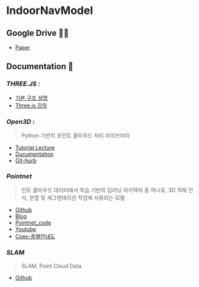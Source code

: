 # IndoorNavModel

## **Google Drive**  🍏🍎 

- [Paper](https://drive.google.com/drive/u/0/folders/1yNfkobCd-HqKHG5RrYeAxwMLXnzWhkgS)


## **Documentation**   🍋

### *THREE.JS :*

- [기본 구조 설명](https://threejs.org/manual/#en/fundamentals)
- [Three.js 강의](https://www.youtube.com/watch?v=_PqQLvFa_Vw&list=PLkbzizJk4Ae9hHI_YUD3fRv8xLfS3jGEW&index=1)

### *Open3D :*
> Python 기반의 포인트 클라우드 처리 라이브러리
- [Tutorial Lecture](https://www.youtube.com/watch?v=zF3MreN1w6c&list=PL4SJPVdQanQFFbSkBs14wdA0oHA06Jq33&index=12&t=284s)
- [Ducumentation](http://www.open3d.org/docs/release/)
- [Git-hurb](https://github.com/isl-org/Open3D)

### *Pointnet*
> 인트 클라우드 데이터에서 학습 기반의 딥러닝 아키텍처 중 하나로, 3D 객체 인식, 분할 및 세그멘테이션 작업에 사용되는 모델
- [Github](https://github.com/maziarraissi/Applied-Deep-Learning)
- [Blog](https://medium.com/@luis_gonzales/an-in-depth-look-at-pointnet-111d7efdaa1a)
- [Pointnet_code](https://colab.research.google.com/github/keras-team/keras-io/blob/master/examples/vision/ipynb/pointnet.ipynb#scrollTo=sollP_M1HdWl)
- [Youtube](https://www.youtube.com/watch?v=ctdi4Fjp_50&list=LL&index=7)
- [Coex-층별안내도](https://www.starfield.co.kr/coexmall/tenant/floorInfo.do)

### *SLAM*
> SLAM, Point Cloud Data 
- [Github](https://github.com/maziarraissi/Applied-Deep-Learning)
